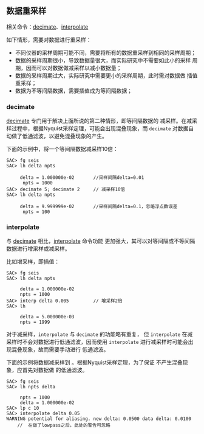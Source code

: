## 数据重采样

相关命令：[decimate](/commands/decimate.md)、[interpolate](/commands/interpolate.md)

如下情形，需要对数据进行重采样：

-   不同仪器的采样周期可能不同，需要将所有的数据重采样到相同的采样周期；
-   数据的采样周期很小，导致数据量很大，而实际研究中不需要如此小的采样
    周期，因而可以对数据做减采样以减小数据量；
-   数据的采样周期过大，实际研究中需要更小的采样周期，此时需对数据做
    插值重采样；
-   数据为不等间隔数据，需要插值成为等间隔数据；

### decimate

[decimate](/commands/decimate.md)
专门用于解决上面所说的第二种情形，即等间隔数据的
减采样。在减采样过程中，根据Nyquist采样定理，可能会出现混叠现象，而
`decimate` 对数据自动做了低通滤波，以避免混叠现象的产生。

下面的示例中，将一个等间隔数据减采样10倍：

``` {.bash}
SAC> fg seis
SAC> lh delta npts

     delta = 1.000000e-02       //采样间隔delta=0.01
      npts = 1000
SAC> decimate 5; decimate 2     // 减采样10倍
SAC> lh delta npts

     delta = 9.999999e-02       //采样间隔delta=0.1，忽略浮点数误差
      npts = 100
```

### interpolate

与 [decimate](/commands/decimate.md)
相比，[interpolate](/commands/interpolate.md) 命令功能
更加强大，其可以对等间隔或不等间隔数据进行增采样或减采样。

比如增采样，即插值：

``` {.bash}
SAC> fg seis
SAC> lh delta npts

     delta = 1.000000e-02
     npts = 1000
SAC> interp delta 0.005         // 增采样2倍
SAC> lh

     delta = 5.000000e-03
     npts = 1999
```

对于减采样，`interpolate` 与 `decimate` 的功能略有重复， 但
`interpolate` 在减采样时不会对数据进行低通滤波，因而使用 `interpolate`
进行减采样时可能会出现混叠现象，故而需要手动进行 低通滤波。

下面的示例将数据减采样到 。根据Nyquist采样定理，为了保证
不产生混叠现象，应首先对数据做 的低通滤波。

``` {.bash}
SAC> fg seis
SAC> lh npts delta

     npts = 1000
     delta = 1.000000e-02
SAC> lp c 10
SAC> interpolate delta 0.05
WARNING potential for aliasing. new delta: 0.0500 data delta: 0.0100
    //  在做了lowpass之后，此处的警告可忽略
```
